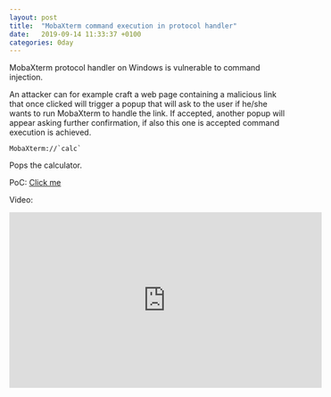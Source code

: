 ```yaml
---
layout: post
title:  "MobaXterm command execution in protocol handler"
date:   2019-09-14 11:33:37 +0100
categories: 0day
---
```


MobaXterm protocol handler on Windows is vulnerable to command injection.

An attacker can for example craft a web page containing a malicious link that once clicked will trigger a popup that will ask to the user if he/she wants to run MobaXterm to handle the link. If accepted, another popup will appear asking further confirmation, if also this one is accepted command execution is achieved.

``MobaXterm://`calc` ``

Pops the calculator.

PoC: [Click me](MobaXterm://`calc`)

Video:
<iframe width="560" height="315" src="https://www.youtube.com/embed/dMOkJBXVazA" frameborder="0" allow="accelerometer; autoplay; encrypted-media; gyroscope; picture-in-picture" allowfullscreen></iframe>
